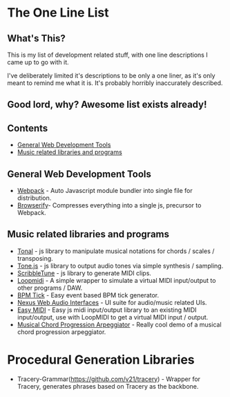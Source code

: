 # The One Line List
## What's This? 
This is my list of development related stuff, with one line descriptions I came up to go with it. 

I've deliberately limited it's descriptions to be only a one liner, as it's only meant to remind me what it is. It's probably horribly inaccurately described.

## Good lord, why? Awesome list exists already!


## Contents

- [General Web Development Tools](#general-web-development-tools)
- [Music related libraries and programs](#music-related-libraries-and-programs)

## General Web Development Tools
- [Webpack](https://webpack.js.org/) - Auto Javascript module bundler into single file for distribution.
- [Browserify](http://browserify.org/)- Compresses everything into a single js, precursor to Webpack.

## Music related libraries and programs
- [Tonal](https://github.com/danigb/tonal) - js library to manipulate musical notations for chords / scales / transposing.
- [Tone.js](https://github.com/Tonejs/Tone.js) - js library to output audio tones via simple synthesis / sampling.
- [ScribbleTune](https://github.com/walmik/scribbletune) - js library to generate MIDI clips.
- [Loopmidi](https://www.tobias-erichsen.de/software/loopmidi.html) - A simple wrapper to simulate a virtual MIDI input/output to other programs / DAW.
- [BPM Tick](https://github.com/mrkev/bpm-tick) - Easy event based BPM tick generator.
- [Nexus Web Audio Interfaces](https://nexus-js.github.io/ui/) - UI suite for audio/music related UIs.
- [Easy MIDI](https://nikolozi.com/apps/easymidi/) - Easy js midi input/output library to an existing MIDI input/output, use with LoopMIDI to get a virtual MIDI input / output.
- [Musical Chord Progression Arpeggiator](https://codepen.io/jakealbaugh/full/qNrZyw) - Really cool demo of a musical chord progression arpeggiator.

# Procedural Generation Libraries
- Tracery-Grammar(https://github.com/v21/tracery) - Wrapper for Tracery, generates phrases based on Tracery as the backbone.
